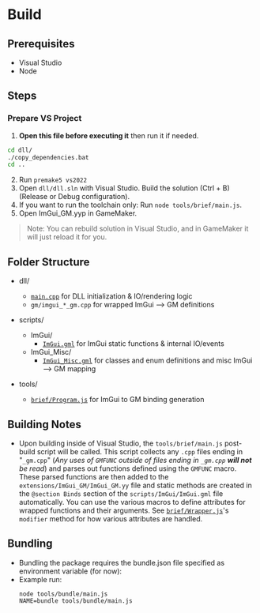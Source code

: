 # Build

## Prerequisites

- Visual Studio
- Node

## Steps

### Prepare VS Project

1. **Open this file before executing it** then run it if needed.
```bash
cd dll/
./copy_dependencies.bat
cd ..
```

2. Run `premake5 vs2022`
3. Open `dll/dll.sln` with Visual Studio. Build the solution (Ctrl + B) (Release or Debug configuration).
4. If you want to run the toolchain only: Run `node tools/brief/main.js`.
5. Open ImGui_GM.yyp in GameMaker.
> Note: You can rebuild solution in Visual Studio, and in GameMaker it will just reload it for you.

## Folder Structure
- dll/
  - [`main.cpp`](https://github.com/nommiin/ImGui_GM/blob/main/dll/main.cpp) for DLL initialization & IO/rendering logic
  - `gm/imgui_*_gm.cpp` for wrapped ImGui --> GM definitions

- scripts/
  - ImGui/
    - [`ImGui.gml`](https://github.com/nommiin/ImGui_GM/blob/main/scripts/ImGui/ImGui.gml) for ImGui static functions & internal IO/events
  - ImGui_Misc/
    - [`ImGui_Misc.gml`](https://github.com/nommiin/ImGui_GM/blob/main/scripts/ImGui_Misc/ImGui_Misc.gml) for classes and enum definitions and misc ImGui --> GM mapping
- tools/
  - [`brief/Program.js`](https://github.com/nommiin/ImGui_GM/blob/main/tools/brief/Program.js) for ImGui to GM binding generation

## Building Notes

<!-- TODO: Explain more about Toolchain -->

- Upon building inside of Visual Studio, the `tools/brief/main.js` post-build script will be called. This script collects any `.cpp` files ending in "`_gm.cpp`" (*Any uses of `GMFUNC` outside of files ending in `_gm.cpp` **will not** be read*) and parses out functions defined using the `GMFUNC` macro. These parsed functions are then added to the `extensions/ImGui_GM/ImGui_GM.yy` file and static methods are created in the `@section Binds` section of the `scripts/ImGui/ImGui.gml` file automatically. You can use the various macros to define attributes for wrapped functions and their arguments. See [`brief/Wrapper.js`](https://github.com/nommiin/ImGui_GM/blob/main/tools/brief/Wrapper.js)'s `modifier` method for how various attributes are handled.

## Bundling

- Bundling the package requires the bundle.json file specified as environment variable (for now):
- Example run:
  ```
  node tools/bundle/main.js
  NAME=bundle tools/bundle/main.js
  ```

